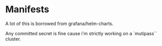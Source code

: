# Manifests

A lot of this is borrowed from grafana/helm-charts.

Any committed secret is fine cause i'm strictly working on a `mutipass`` cluster.
